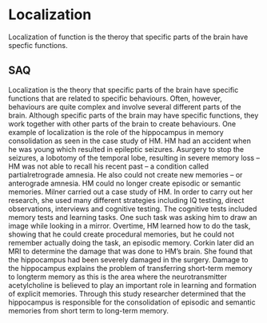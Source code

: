 # Localization 

Localization of function is the theroy that specific parts of the brain have specfic functions.

## SAQ
Localization is the theory that specific parts of the brain have specific functions that are related to specific behaviours. Often, however, behaviours are quite complex and involve several different parts of the brain. Although specific parts of the brain may have specific functions, they work together with other parts of the brain to create behaviours. One example of localization is the role of the hippocampus in memory consolidation as seen in the case study of HM. HM had an accident when he was young which resulted in epileptic seizures. Asurgery to stop the seizures, a lobotomy of the temporal lobe, resulting in severe memory loss – HM was not able to recall his recent past – a condition called partialretrograde amnesia. He also could not create new memories – or anterograde amnesia. HM could no longer create episodic or semantic memories. Milner carried out a case study of HM. In order to carry out her research, she used many different strategies including IQ testing, direct observations, interviews and cognitive testing. The cognitive tests included memory tests and learning tasks. One such task was asking him to draw an image while looking in a mirror. Overtime, HM learned how to do the task, showing that he could create procedural memories, but he could not remember actually doing the task, an episodic memory. Corkin later did an MRI to determine the damage that was done to HM’s brain. She found that the hippocampus had been severely damaged in the surgery. Damage to the hippocampus explains the problem of transferring short-term memory to longterm memory as this is the area where the neurotransmitter acetylcholine is believed to play an important role in learning and formation of explicit memories. Through this study researcher determined that the hippocampus is responsible for the consolidation of episodic and semantic memories from short term to long-term memory.

